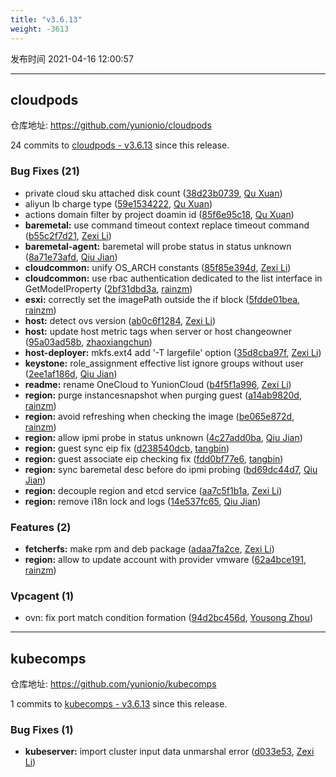 ```yaml
---
title: "v3.6.13"
weight: -3613
---
```


发布时间 2021-04-16 12:00:57

---
## cloudpods

仓库地址: https://github.com/yunionio/cloudpods

24 commits to [cloudpods - v3.6.13] since this release.

### Bug Fixes (21)
- private cloud sku attached disk count ([38d23b0739](https://github.com/yunionio/cloudpods/commit/38d23b07392f8d6478787a95679bec59250154c6), [Qu Xuan](mailto:quxuan@yunionyun.com))
- aliyun lb charge type ([59e1534222](https://github.com/yunionio/cloudpods/commit/59e15342228a0721e67e4ef4cfc117f4ec26925c), [Qu Xuan](mailto:quxuan@yunionyun.com))
- actions domain filter by project doamin id ([85f6e95c18](https://github.com/yunionio/cloudpods/commit/85f6e95c18b9d1d66fc72c9b106f02819ccd12ec), [Qu Xuan](mailto:quxuan@yunionyun.com))
- **baremetal:** use command timeout context replace timeout command ([b55c2f7d21](https://github.com/yunionio/cloudpods/commit/b55c2f7d21b9b27cee5299e262729e30ca012549), [Zexi Li](mailto:zexi.li@qq.com))
- **baremetal-agent:** baremetal will probe status in status unknown ([8a71e73afd](https://github.com/yunionio/cloudpods/commit/8a71e73afd5484c18ac0de4def2e0e22ad111433), [Qiu Jian](mailto:qiujian@yunionyun.com))
- **cloudcommon:** unify OS_ARCH constants ([85f85e394d](https://github.com/yunionio/cloudpods/commit/85f85e394d66250f4752961ac024c82167c75207), [Zexi Li](mailto:zexi.li@qq.com))
- **cloudcommon:** use rbac authentication dedicated to the list interface in GetModelProperty ([2bf31dbd3a](https://github.com/yunionio/cloudpods/commit/2bf31dbd3a326acae12ffba070fe40dd24171a1a), [rainzm](mailto:mjoycarry@gmail.com))
- **esxi:** correctly set the imagePath outside the if block ([5fdde01bea](https://github.com/yunionio/cloudpods/commit/5fdde01beabd50ca8512a143bf59e97687746cc5), [rainzm](mailto:mjoycarry@gmail.com))
- **host:** detect ovs version ([ab0c6f1284](https://github.com/yunionio/cloudpods/commit/ab0c6f128470d0f326f4e826dcf7f30b0f377137), [Zexi Li](mailto:zexi.li@qq.com))
- **host:** update host metric tags when server or host changeowner ([95a03ad58b](https://github.com/yunionio/cloudpods/commit/95a03ad58bdc056a1dd6ebdb725009f9e4a8e99a), [zhaoxiangchun](mailto:1422928955@qq.com))
- **host-deployer:** mkfs.ext4 add '-T largefile' option ([35d8cba97f](https://github.com/yunionio/cloudpods/commit/35d8cba97f5e7d94f24fdfe58ded6ecf0eb69f18), [Zexi Li](mailto:zexi.li@qq.com))
- **keystone:** role_assignment effective list ignore groups without user ([2ee1af186d](https://github.com/yunionio/cloudpods/commit/2ee1af186d10c139e34e88f527384af6a4f88ab5), [Qiu Jian](mailto:qiujian@yunionyun.com))
- **readme:** rename OneCloud to YunionCloud ([b4f5f1a996](https://github.com/yunionio/cloudpods/commit/b4f5f1a9969c4f3f3142fb6080e81aa5efed4932), [Zexi Li](mailto:zexi.li@qq.com))
- **region:** purge instancesnapshot when purging guest ([a14ab9820d](https://github.com/yunionio/cloudpods/commit/a14ab9820da5a18fff0fefa060c80f28e66f7dc8), [rainzm](mailto:mjoycarry@gmail.com))
- **region:** avoid refreshing when checking the image ([be065e872d](https://github.com/yunionio/cloudpods/commit/be065e872d9ac22dba93ebea79ef15adb7d0ffca), [rainzm](mailto:mjoycarry@gmail.com))
- **region:** allow ipmi probe in status unknown ([4c27add0ba](https://github.com/yunionio/cloudpods/commit/4c27add0ba7b4f3a11779ff5f31753d19c0de6f6), [Qiu Jian](mailto:qiujian@yunionyun.com))
- **region:** guest sync eip fix ([d238540dcb](https://github.com/yunionio/cloudpods/commit/d238540dcb46da851e150f66bbfaad8813522cf6), [tangbin](mailto:tangbin@yunion.cn))
- **region:** guest associate eip checking fix ([fdd0bf77e6](https://github.com/yunionio/cloudpods/commit/fdd0bf77e642d4e5a441c2cc7b51eaca6ff7792b), [tangbin](mailto:tangbin@yunion.cn))
- **region:** sync baremetal desc before do ipmi probing ([bd69dc44d7](https://github.com/yunionio/cloudpods/commit/bd69dc44d7a08c237ff08d1ba6df1341d47a1fff), [Qiu Jian](mailto:qiujian@yunionyun.com))
- **region:** decouple region and etcd service ([aa7c5f1b1a](https://github.com/yunionio/cloudpods/commit/aa7c5f1b1ab9408482e631bf77a7b730226a815d), [Zexi Li](mailto:zexi.li@qq.com))
- **region:** remove i18n lock and logs ([14e537fc65](https://github.com/yunionio/cloudpods/commit/14e537fc654a1dad92b8e3ed2f9ac7381defe7f9), [Qiu Jian](mailto:qiujian@yunionyun.com))

### Features (2)
- **fetcherfs:** make rpm and deb package ([adaa7fa2ce](https://github.com/yunionio/cloudpods/commit/adaa7fa2ce865fb8ca22bcf2b711c2c749cd124d), [Zexi Li](mailto:zexi.li@qq.com))
- **region:** allow to update account with provider vmware ([62a4bce191](https://github.com/yunionio/cloudpods/commit/62a4bce191843556e4d905585932173781c442d9), [rainzm](mailto:mjoycarry@gmail.com))

### Vpcagent (1)
- ovn: fix port match condition formation ([94d2bc456d](https://github.com/yunionio/cloudpods/commit/94d2bc456d614c68a8028d91d180a6cdf0b2c05f), [Yousong Zhou](mailto:zhouyousong@yunionyun.com))

[cloudpods - v3.6.13]: https://github.com/yunionio/cloudpods/compare/v3.6.12...v3.6.13
---
## kubecomps

仓库地址: https://github.com/yunionio/kubecomps

1 commits to [kubecomps - v3.6.13] since this release.

### Bug Fixes (1)
- **kubeserver:** import cluster input data unmarshal error ([d033e53](https://github.com/yunionio/kubecomps/commit/d033e536dd350edd6850419f0c39558b9db0fb94), [Zexi Li](mailto:zexi.li@qq.com))

[kubecomps - v3.6.13]: https://github.com/yunionio/kubecomps/compare/v3.6.12...v3.6.13

